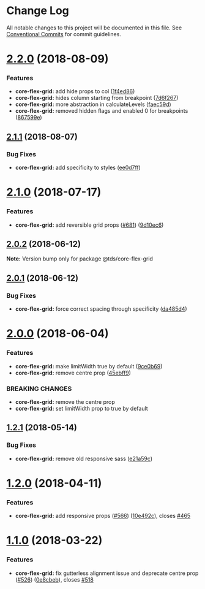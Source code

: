 # Change Log

All notable changes to this project will be documented in this file.
See [Conventional Commits](https://conventionalcommits.org) for commit guidelines.

<a name="2.2.0"></a>
# [2.2.0](https://github.com/telusdigital/tds/compare/@tds/core-flex-grid@2.1.1...@tds/core-flex-grid@2.2.0) (2018-08-09)


### Features

* **core-flex-grid:** add hide props to col ([1f4ed86](https://github.com/telusdigital/tds/commit/1f4ed86))
* **core-flex-grid:** hides column starting from breakpoint ([7d6f267](https://github.com/telusdigital/tds/commit/7d6f267))
* **core-flex-grid:** more abstraction in calculateLevels ([faec59d](https://github.com/telusdigital/tds/commit/faec59d))
* **core-flex-grid:** removed hidden flags and enabled 0 for breakpoints ([867599e](https://github.com/telusdigital/tds/commit/867599e))




<a name="2.1.1"></a>
## [2.1.1](https://github.com/telusdigital/tds/compare/@tds/core-flex-grid@2.1.0...@tds/core-flex-grid@2.1.1) (2018-08-07)


### Bug Fixes

* **core-flex-grid:** add specificity to styles ([ee0d7ff](https://github.com/telusdigital/tds/commit/ee0d7ff))




<a name="2.1.0"></a>
# [2.1.0](https://github.com/telusdigital/tds/compare/@tds/core-flex-grid@2.0.2...@tds/core-flex-grid@2.1.0) (2018-07-17)


### Features

* **core-flex-grid:** add reversible grid props ([#681](https://github.com/telusdigital/tds/issues/681)) ([9d10ec6](https://github.com/telusdigital/tds/commit/9d10ec6))




<a name="2.0.2"></a>
## [2.0.2](https://github.com/telusdigital/tds/compare/@tds/core-flex-grid@2.0.1...@tds/core-flex-grid@2.0.2) (2018-06-12)




**Note:** Version bump only for package @tds/core-flex-grid

<a name="2.0.1"></a>
## [2.0.1](https://github.com/telusdigital/tds/compare/@tds/core-flex-grid@2.0.0...@tds/core-flex-grid@2.0.1) (2018-06-12)


### Bug Fixes

* **core-flex-grid:** force correct spacing through specificity ([da485d4](https://github.com/telusdigital/tds/commit/da485d4))




<a name="2.0.0"></a>
# [2.0.0](https://github.com/telusdigital/tds/compare/@tds/core-flex-grid@1.2.1...@tds/core-flex-grid@2.0.0) (2018-06-04)


### Features

* **core-flex-grid:** make limitWidth true by default ([9ce0b69](https://github.com/telusdigital/tds/commit/9ce0b69))
* **core-flex-grid:** remove centre prop ([45ebff9](https://github.com/telusdigital/tds/commit/45ebff9))


### BREAKING CHANGES

* **core-flex-grid:** remove the centre prop
* **core-flex-grid:** set limitWidth prop to true by default




<a name="1.2.1"></a>
## [1.2.1](https://github.com/telusdigital/tds/compare/@tds/core-flex-grid@1.2.0...@tds/core-flex-grid@1.2.1) (2018-05-14)


### Bug Fixes

* **core-flex-grid:** remove old responsive sass ([e21a59c](https://github.com/telusdigital/tds/commit/e21a59c))




<a name="1.2.0"></a>
# [1.2.0](https://github.com/telusdigital/tds/compare/@tds/core-flex-grid@1.1.0...@tds/core-flex-grid@1.2.0) (2018-04-11)


### Features

* **core-flex-grid:** add responsive props ([#566](https://github.com/telusdigital/tds/issues/566)) ([10e492c](https://github.com/telusdigital/tds/commit/10e492c)), closes [#465](https://github.com/telusdigital/tds/issues/465)




<a name="1.1.0"></a>
# [1.1.0](https://github.com/telusdigital/tds/compare/@tds/core-flex-grid@1.0.0...@tds/core-flex-grid@1.1.0) (2018-03-22)


### Features

* **core-flex-grid:** fix gutterless alignment issue and deprecate centre prop ([#526](https://github.com/telusdigital/tds/issues/526)) ([0e8cbeb](https://github.com/telusdigital/tds/commit/0e8cbeb)), closes [#518](https://github.com/telusdigital/tds/issues/518)
